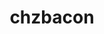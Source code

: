 ---
avatar: /images/people/chzbacon.jpg
avatar_small: /images/people/chzbacon_small.jpg
bio: A graphic artist with a passion for Linux.
homepage: null
instagram: null
linkedin: null
title: chzbacon
twitter: https://twitter.com/chzbacon
type: host
username: chzbacon
youtube: null
is_archived: true
---